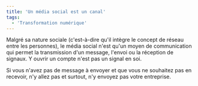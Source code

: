 ```yaml
---
title: 'Un média social est un canal'
tags:
  - 'Transformation numérique'
---
```


Malgré sa nature sociale (c'est-à-dire qu'il intègre le concept de réseau entre
les personnes), le média social n'est qu'un moyen de communication qui permet la
transmission d'un message, l'envoi ou la réception de signaux. Y ouvrir un
compte n'est pas un signal en soi.

Si vous n'avez pas de message à envoyer et que vous ne souhaitez pas en
recevoir, n'y allez pas et surtout, n'y envoyez pas votre entreprise.
